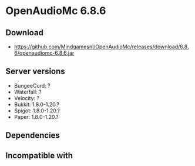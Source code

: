 # OpenAudioMc 6.8.6

## Download
- https://github.com/Mindgamesnl/OpenAudioMc/releases/download/6.8.6/openaudiomc-6.8.6.jar

## Server versions
- BungeeCord: ?
- Waterfall: ?
- Velocity: ?
- Bukkit: 1.8.0-1.20.?
- Spigot: 1.8.0-1.20.?
- Paper: 1.8.0-1.20.?

## Dependencies

## Incompatible with
